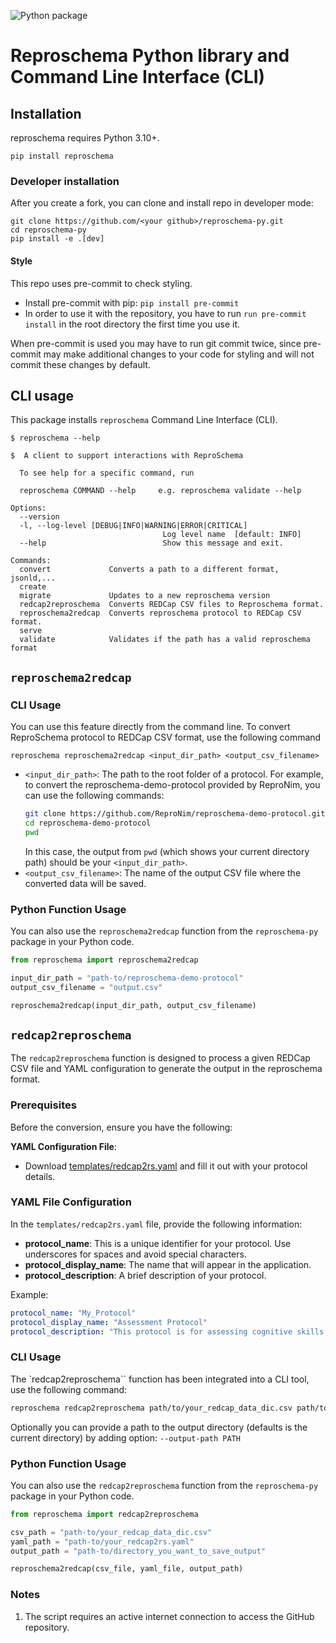 ![Python package](https://github.com/ReproNim/reproschema-py/workflows/Python%20package/badge.svg?branch=master)

# Reproschema Python library and Command Line Interface (CLI)

## Installation

reproschema requires Python 3.10+.

```
pip install reproschema
```

### Developer installation

After you create a fork, you can clone and install repo in developer mode:

```
git clone https://github.com/<your github>/reproschema-py.git
cd reproschema-py
pip install -e .[dev]
```
#### Style
This repo uses pre-commit to check styling.
- Install pre-commit with pip: `pip install pre-commit`
- In order to use it with the repository, you have to run `run pre-commit install` in the root directory the first time you use it.

When pre-commit is used you may have to run git commit twice,
since pre-commit may make additional changes to your code for styling and will
not commit these changes by default.


## CLI usage

This package installs `reproschema` Command Line Interface (CLI).

```
$ reproschema --help

$  A client to support interactions with ReproSchema

  To see help for a specific command, run

  reproschema COMMAND --help     e.g. reproschema validate --help

Options:
  --version
  -l, --log-level [DEBUG|INFO|WARNING|ERROR|CRITICAL]
                                  Log level name  [default: INFO]
  --help                          Show this message and exit.

Commands:
  convert             Converts a path to a different format, jsonld,...
  create
  migrate             Updates to a new reproschema version
  redcap2reproschema  Converts REDCap CSV files to Reproschema format.
  reproschema2redcap  Converts reproschema protocol to REDCap CSV format.
  serve
  validate            Validates if the path has a valid reproschema format
```

## `reproschema2redcap`

### CLI Usage

You can use this feature directly from the command line. To convert ReproSchema protocol to REDCap CSV format, use the following command

```
reproschema reproschema2redcap <input_dir_path> <output_csv_filename>
```

- `<input_dir_path>`: The path to the root folder of a protocol. For example, to convert the reproschema-demo-protocol provided by ReproNim, you can use the following commands:
  ```bash
  git clone https://github.com/ReproNim/reproschema-demo-protocol.git
  cd reproschema-demo-protocol
  pwd
  ```
  In this case,  the output from `pwd` (which shows your current directory path) should be your `<input_dir_path>`.
- `<output_csv_filename>`: The name of the output CSV file where the converted data will be saved.

### Python Function Usage

You can also use the `reproschema2redcap` function from the `reproschema-py` package in your Python code.

```python
from reproschema import reproschema2redcap

input_dir_path = "path-to/reproschema-demo-protocol"
output_csv_filename = "output.csv"

reproschema2redcap(input_dir_path, output_csv_filename)
```

## `redcap2reproschema`
The `redcap2reproschema` function is designed to process a given REDCap CSV file and YAML configuration to generate the output in the reproschema format.

### Prerequisites
Before the conversion, ensure you have the following:

**YAML Configuration File**:
   - Download [templates/redcap2rs.yaml](templates/redcap2rs.yaml) and fill it out with your protocol details.

### YAML File Configuration
In the `templates/redcap2rs.yaml` file, provide the following information:

- **protocol_name**: This is a unique identifier for your protocol. Use underscores for spaces and avoid special characters.
- **protocol_display_name**: The name that will appear in the application.
- **protocol_description**: A brief description of your protocol.

Example:
```yaml
protocol_name: "My_Protocol"
protocol_display_name: "Assessment Protocol"
protocol_description: "This protocol is for assessing cognitive skills."
```
### CLI Usage

The `redcap2reproschema`` function has been integrated into a CLI tool, use the following command:
```bash
reproschema redcap2reproschema path/to/your_redcap_data_dic.csv path/to/your_redcap2rs.yaml
```

Optionally you can provide a path to the output directory (defaults is the current directory) by adding option: `--output-path PATH`
### Python Function Usage

You can also use the `redcap2reproschema` function from the `reproschema-py` package in your Python code.

```python
from reproschema import redcap2reproschema

csv_path = "path-to/your_redcap_data_dic.csv"
yaml_path = "path-to/your_redcap2rs.yaml"
output_path = "path-to/directory_you_want_to_save_output"

reproschema2redcap(csv_file, yaml_file, output_path)
```

### Notes
1. The script requires an active internet connection to access the GitHub repository.
